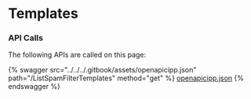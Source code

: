 # Templates

### API Calls

The following APIs are called on this page:



{% swagger src="../../../.gitbook/assets/openapicipp.json" path="/ListSpamFilterTemplates" method="get" %}
[openapicipp.json](../../../.gitbook/assets/openapicipp.json)
{% endswagger %}
